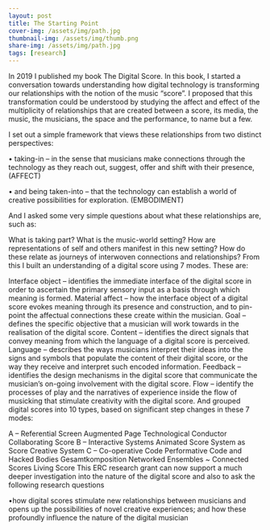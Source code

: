 ```yaml
---
layout: post
title: The Starting Point
cover-img: /assets/img/path.jpg
thumbnail-img: /assets/img/thumb.png
share-img: /assets/img/path.jpg
tags: [research]
---
```


In 2019 I published my book The Digital Score. In this book, I started a conversation towards understanding how digital technology is transforming our relationships with the notion of the music “score”. I proposed that this transformation could be understood by studying the affect and effect of the multiplicity of relationships that are created between a score, its media, the music, the musicians, the space and the performance, to name but a few.

I set out a simple framework that views these relationships from two distinct perspectives:

• taking-in – in the sense that musicians make connections through the technology as they reach out, suggest, offer and shift with their presence, (AFFECT)

• and being taken-into – that the technology can establish a world of creative possibilities for exploration. (EMBODIMENT)

And I asked some very simple questions about what these relationships are, such as:

What is taking part?
What is the music-world setting?
How are representations of self and others manifest in this new setting?
How do these relate as journeys of interwoven connections and relationships?
From this I built an understanding of a digital score using 7 modes. These are:

Interface object – identifies the immediate interface of the digital score in order to ascertain the primary sensory input as a basis through which meaning is formed.
Material affect – how the interface object of a digital score evokes meaning through its presence and construction, and to pin-point the affectual connections these create within the musician.
Goal – defines the specific objective that a musician will work towards in the realisation of the digital score.
Content – identifies the direct signals that convey meaning from which the language of a digital score is perceived.
Language – describes the ways musicians interpret their ideas into the signs and symbols that populate the content of their digital score, or the way they receive and interpret such encoded information.
Feedback – identifies the design mechanisms in the digital score that communicate the musician’s on-going involvement with the digital score.
Flow – identify the processes of play and the narratives of experience inside the flow of musicking that stimulate creativity with the digital score.
And grouped digital scores into 10 types, based on significant step changes in these 7 modes:

A – Referential Screen
Augmented Page
Technological Conductor
Collaborating Score
B – Interactive Systems
Animated Score
System as Score
Creative System
C – Co-operative Code
Performative Code and Hacked Bodies
Gesamtkomposition
Networked Ensembles ~ Connected Scores
Living Score
This ERC research grant can now support a much deeper investigation into the nature of the digital score and also to ask the following research questions

•how digital scores stimulate new relationships between musicians and opens up the possibilities of novel creative experiences; and how these profoundly influence the nature of the digital musician